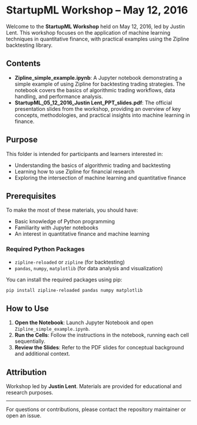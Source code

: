 # StartupML Workshop – May 12, 2016

Welcome to the **StartupML Workshop** held on May 12, 2016, led by Justin Lent. This workshop focuses on the application of machine learning techniques in quantitative finance, with practical examples using the Zipline backtesting library.

## Contents

- **Zipline_simple_example.ipynb**: A Jupyter notebook demonstrating a simple example of using Zipline for backtesting trading strategies. The notebook covers the basics of algorithmic trading workflows, data handling, and performance analysis.
- **StartupML_05_12_2016_Justin Lent_PPT_slides.pdf**: The official presentation slides from the workshop, providing an overview of key concepts, methodologies, and practical insights into machine learning in finance.

## Purpose

This folder is intended for participants and learners interested in:
- Understanding the basics of algorithmic trading and backtesting
- Learning how to use Zipline for financial research
- Exploring the intersection of machine learning and quantitative finance

## Prerequisites

To make the most of these materials, you should have:
- Basic knowledge of Python programming
- Familiarity with Jupyter notebooks
- An interest in quantitative finance and machine learning

### Required Python Packages
- `zipline-reloaded` or `zipline` (for backtesting)
- `pandas`, `numpy`, `matplotlib` (for data analysis and visualization)

You can install the required packages using pip:
```bash
pip install zipline-reloaded pandas numpy matplotlib
```

## How to Use

1. **Open the Notebook**: Launch Jupyter Notebook and open `Zipline_simple_example.ipynb`.
2. **Run the Cells**: Follow the instructions in the notebook, running each cell sequentially.
3. **Review the Slides**: Refer to the PDF slides for conceptual background and additional context.

## Attribution

Workshop led by **Justin Lent**. Materials are provided for educational and research purposes.

---
For questions or contributions, please contact the repository maintainer or open an issue. 